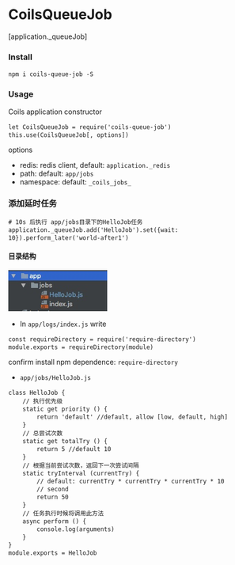 # CoilsQueueJob
[application._queueJob]

### Install
```
npm i coils-queue-job -S
```

### Usage

Coils application constructor
```
let CoilsQueueJob = require('coils-queue-job')
this.use(CoilsQueueJob[, options])
```
options
- redis: redis client, default: `application._redis`
- path: default: `app/jobs` 
- namespace: default: `_coils_jobs_`

### 添加延时任务
```
# 10s 后执行 app/jobs目录下的HelloJob任务
application._queueJob.add('HelloJob').set({wait: 10}).perform_later('world-after1')
```

#### 目录结构
![](https://github.com/coils-npm/coils-queue-job/blob/master/test/assets/struct.jpg?raw=true)
- In `app/logs/index.js` write 
```
const requireDirectory = require('require-directory')
module.exports = requireDirectory(module)
```
confirm install npm dependence: `require-directory`

- `app/jobs/HelloJob.js`
```
class HelloJob {
	// 执行优先级
	static get priority () {
		return 'default' //default, allow [low, default, high]
	}
	// 总尝试次数
	static get totalTry () {
		return 5 //default 10
	}
	// 根据当前尝试次数，返回下一次尝试间隔
	static tryInterval (currentTry) {
		// default: currentTry * currentTry * currentTry * 10
		// second
		return 50
	}
	// 任务执行时候将调用此方法
	async perform () {
		console.log(arguments)
	}
}
module.exports = HelloJob
```
